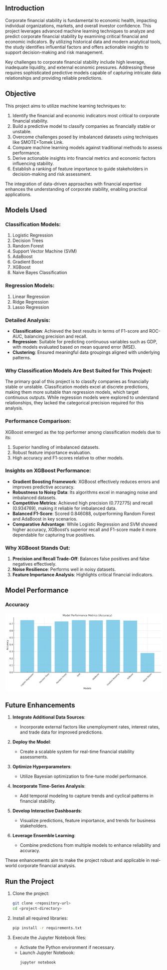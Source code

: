 ## Introduction

Corporate financial stability is fundamental to economic health, impacting individual organizations, markets, and overall investor confidence. This project leverages advanced machine learning techniques to analyze and predict corporate financial stability by examining critical financial and economic indicators. By utilizing historical data and modern analytical tools, the study identifies influential factors and offers actionable insights to support decision-making and risk management.

Key challenges to corporate financial stability include high leverage, inadequate liquidity, and external economic pressures. Addressing these requires sophisticated predictive models capable of capturing intricate data relationships and providing reliable predictions.

## Objective

This project aims to utilize machine learning techniques to:

1. Identify the financial and economic indicators most critical to corporate financial stability.
2. Build a predictive model to classify companies as financially stable or unstable.
3. Overcome challenges posed by imbalanced datasets using techniques like SMOTE+Tomek Link.
4. Compare machine learning models against traditional methods to assess performance.
5. Derive actionable insights into financial metrics and economic factors influencing stability.
6. Establish a ranking of feature importance to guide stakeholders in decision-making and risk assessment.

The integration of data-driven approaches with financial expertise enhances the understanding of corporate stability, enabling practical applications.

## Models Used

### Classification Models:
1. Logistic Regression
2. Decision Trees
3. Random Forest
4. Support Vector Machine (SVM)
5. AdaBoost
6. Gradient Boost
7. XGBoost
8. Naive Bayes Classification

### Regression Models:
1. Linear Regression
2. Ridge Regression
3. Lasso Regression

### Detailed Analysis:
- **Classification**: Achieved the best results in terms of F1-score and ROC-AUC, balancing precision and recall.
- **Regression**: Suitable for predicting continuous variables such as GDP, with models evaluated based on mean squared error (MSE).
- **Clustering**: Ensured meaningful data groupings aligned with underlying patterns.

### Why Classification Models Are Best Suited for This Project:
The primary goal of this project is to classify companies as financially stable or unstable. Classification models excel at discrete predictions, making them more suitable than regression models, which target continuous outputs. While regression models were explored to understand relationships, they lacked the categorical precision required for this analysis.

### Performance Comparison:
XGBoost emerged as the top performer among classification models due to its:
1. Superior handling of imbalanced datasets.
2. Robust feature importance evaluation.
3. High accuracy and F1-scores relative to other models.

### Insights on XGBoost Performance:

- **Gradient Boosting Framework**: XGBoost effectively reduces errors and improves predictive accuracy.
- **Robustness to Noisy Data**: Its algorithms excel in managing noise and imbalanced datasets.
- **Competitive Metrics**: Achieved high precision (0.772775) and recall (0.934769), making it reliable for imbalanced data.
- **Balanced F1-Score**: Scored 0.846088, outperforming Random Forest and AdaBoost in key scenarios.
- **Comparative Advantage**: While Logistic Regression and SVM showed higher accuracy, XGBoost’s superior recall and F1-score made it more dependable for capturing true positives.

### Why XGBoost Stands Out:
1. **Precision and Recall Trade-Off**: Balances false positives and false negatives effectively.
2. **Noise Resilience**: Performs well in noisy datasets.
3. **Feature Importance Analysis**: Highlights critical financial indicators.

## Model Performance

### Accuracy
![Model Performance](images/Model_Performance.png)



## Future Enhancements

1. **Integrate Additional Data Sources**:
   - Incorporate external factors like unemployment rates, interest rates, and trade data for improved predictions.

2. **Deploy the Model**:
   - Create a scalable system for real-time financial stability assessments.

3. **Optimize Hyperparameters**:
   - Utilize Bayesian optimization to fine-tune model performance.

4. **Incorporate Time-Series Analysis**:
   - Add temporal modeling to capture trends and cyclical patterns in financial stability.

5. **Develop Interactive Dashboards**:
   - Visualize predictions, feature importance, and trends for business stakeholders.

6. **Leverage Ensemble Learning**:
   - Combine predictions from multiple models to enhance reliability and accuracy.

These enhancements aim to make the project robust and applicable in real-world corporate financial analysis.

## Run the Project

1. Clone the project:
   ```bash
   git clone <repository-url>
   cd <project-directory>
   ```

2. Install all required libraries:
   ```bash
   pip install -r requirements.txt
   ```

3. Execute the Jupyter Notebook files:
   - Activate the Python environment if necessary.
   - Launch Jupyter Notebook:
     ```bash
     jupyter notebook
     ```

